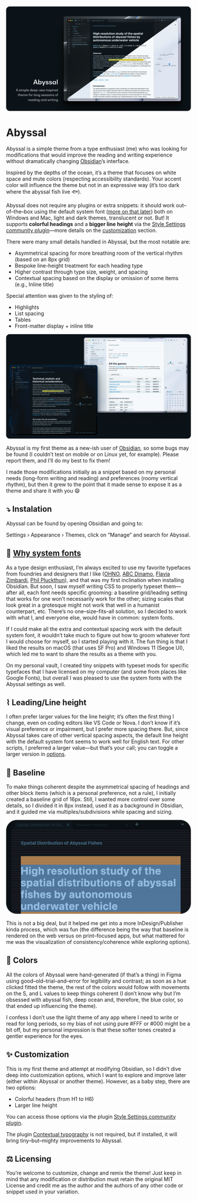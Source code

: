 ![](/abyssal-thumbnail.png)

# Abyssal
Abyssal is a simple theme from a type enthusiast (me) who was looking for modifications that would improve the reading and writing experience without dramatically changing [Obsidian](https://obsidian.md/)’s interface. 

Inspired by the depths of the ocean, it’s a theme that focuses on white space and mute colors (respecting accessibility standards). Your accent color will influence the theme but not in an expressive way (it’s too dark where the abyssal fish live 🐟). 

Abyssal does not require any plugins or extra snippets: it should work out–of–the–box using the default system font ([more on that later](#fonts)) both on Windows and Mac, light and dark themes, translucent or not. But! It supports **colorful headings** and a **bigger line height** via the [Style Settings community plugin](https://github.com/mgmeyers/obsidian-style-settings)—more details on the [customization](#-customization) section. 

There were many small details handled in Abyssal, but the most notable are:

- Asymmetrical spacing for more breathing room of the vertical rhythm (based on an 8px grid)
- Bespoke line-height treatment for each heading type
- Higher contrast through type size, weight, and spacing
- Contextual spacing based on the display or omission of some items (e.g., Inline title)

Special attention was given to the styling of:

- Highlights
- List spacing
- Tables
- Front-matter display + inline title

![](/abyssal-screenshots.png)

Abyssal is my first theme as a new-ish user of [Obsidian](https://obsidian.md/), so some bugs may be found (I couldn’t test on mobile or on Linux yet, for example). Please report them, and I’ll do my best to fix them! 

I made those modifications initially as a snippet based on my personal needs (long-form writing and reading) and preferences (roomy vertical rhythm), but then it grew to the point that it made sense to expose it as a theme and share it with you 😄 

## ⤵️ Instalation
Abyssal can be found by opening Obsidian and going to:

Settings › Appearance › Themes, click on “Manage” and search for Abyssal.

## 🤖 [Why system fonts](#fonts)
As a type design enthusiast, I’m always excited to use my favorite typefaces from foundries and designers that I like ([OHNO](https://ohnotype.co/fonts/degular), [ABC Dinamo](https://abcdinamo.com/typefaces/arizona), [Flavia Zimbardi](https://flaviazim.com/typefaces/lygia-sans), [Phil Pluckthun](https://philpl.gumroad.com/l/dank-mono?layout=profile)), and that was my first inclination when installing Obsidian. But soon, I saw myself writing CSS to properly typeset them—after all, each font needs specific grooming: a baseline grid/leading setting that works for one won’t necessarily work for the other; sizing scales that look great in a grotesque might not work that well in a humanist counterpart, etc. There’s no one–size–fits–all solution, so I decided to work with what I, and everyone else, would have in common: system fonts. 

If I could make all the extra and contextual spacing work with the default system font, it wouldn’t take much to figure out how to groom whatever font I would choose for myself, so I started playing with it. The fun thing is that I liked the results on macOS (that uses SF Pro) and Windows 11 (Segoe UI), which led me to want to share the results as a theme with you.

On my personal vault, I created tiny snippets with typeset mods for specific typefaces that I have licensed on my computer (and some from places like Google Fonts), but overall I was pleased to use the system fonts with the Abyssal settings as well.

## ⌇ Leading/Line height
I often prefer larger values for the line height; it’s often the first thing I change, even on coding editors like VS Code or Nova. I don’t know if it’s visual preference or impairment, but I prefer more spacing there. But, since Abyssal takes care of other vertical spacing aspects, the default line height with the default system font seems to work well for English text. For other scripts, I preferred a larger value—but that’s your call; you can toggle a larger version in [options](#options). 

## 📐 Baseline
To make things coherent despite the asymmetrical spacing of headings and other block items (which is a personal preference, not a rule), I initially created a baseline grid of 16px. Still, I wanted more control over some details, so I divided it in 8px instead, used it as a background in Obsidian, and it guided me via multiples/subdivisions while spacing and sizing.

![](/abyssal-grid-example.png)

This is not a big deal, but it helped me get into a more InDesign/Publisher kinda process, which was fun (the difference being the way that baseline is rendered on the web versus on print–focused apps, but what mattered for me was the visualization of consistency/coherence while exploring options). 

## 🎨 Colors
All the colors of Abyssal were hand-generated (if that’s a thing) in Figma using good–old–trial–and–error for legibility and contrast; as soon as a hue clicked fitted the theme, the rest of the colors would follow with movements on the S, and L values to keep things coherent (I don’t know why but I’m obsessed with abyssal fish, deep ocean and, therefore, the blue color, so that ended up influencing the theme). 

I confess I don’t use the light theme of any app where I need to write or read for long periods, so my bias of not using pure #FFF or #000 might be a bit off, but my personal impression is that these softer tones created a gentler experience for the eyes.

## ✨ Customization
This is my first theme and attempt at modifying Obsidian, so I didn’t dive deep into customization options, which I want to explore and improve later (either within Abyssal or another theme). However, as a baby step, there are two options:

- Colorful headers (from H1 to H6)
- Larger line height

You can access those options via the plugin [Style Settings community plugin](https://github.com/mgmeyers/obsidian-style-settings). 

The plugin [Contextual typography](https://github.com/mgmeyers/obsidian-contextual-typography) is not required, but if installed, it will bring tiny–but–mighty improvements to Abyssal.

## ⚖️ Licensing
You’re welcome to customize, change and remix the theme! Just keep in mind that any modification or distribution must retain the original MIT License and credit me as the author and the authors of any other code or snippet used in your variation. 
